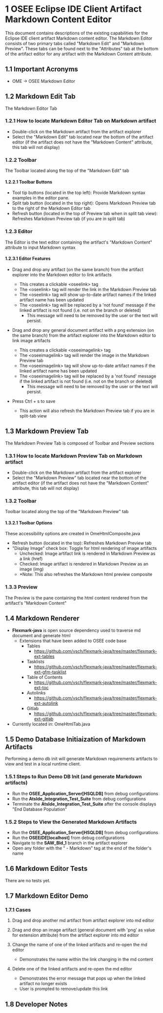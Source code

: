 # 1 OSEE Eclipse IDE Client Artifact Markdown Content Editor

This document contains descriptions of the existing capabilities for the Eclipse IDE client artifact Markdown content editor. The Markdown Editor consists of two primary tabs called "Markdown Edit" and "Markdown Preview". These tabs can be found next to the "Attributes" tab at the bottom of the artifact editor for any artifact with the Markdown Content attribute.

## 1.1 Important Acronyms

- OME -> OSEE Markdown Editor

## 1.2 Markdown Edit Tab

The Markdown Editor Tab

### 1.2.1 How to locate Markdown Editor Tab on Markdown artifact

- Double-click on the Markdown artifact from the artifact explorer
- Select the "Markdown Edit" tab located near the bottom of the artifact editor (if the artifact does not have the "Markdown Content" attribute, this tab will not display)

### 1.2.2 Toolbar

The Toolbar located along the top of the "Markdown Edit" tab

#### 1.2.2.1 Toolbar Buttons

- Tool tip buttons (located in the top left): Provide Markdown syntax examples in the editor pane.
- Split tab button (located in the top right): Opens Markdown Preview tab to the right of the Markdown Editor tab
- Refresh button (located in the top of Preview tab when in split tab view): Refreshes Markdown Preview tab (if you are in split tab)

### 1.2.3 Editor

The Editor is the text editor containing the artifact's "Markdown Content" attribute to input Markdown syntax

#### 1.2.3.1 Editor Features

- Drag and drop any artifact (on the same branch) from the artifact explorer into the Markdown editor to link artifacts

  - This creates a clickable \<oseelink> tag
  - The \<oseelink> tag will render the link in the Markdown Preview tab
  - The \<oseelink> tag will show up-to-date artifact names if the linked artifact name has been updated
  - The \<oseelink> tag will be replaced by a 'not found' message if the linked artifact is not found (i.e. not on the branch or deleted)
    - This message will need to be removed by the user or the text will persist.

- Drag and drop any general document artifact with a png extension (on the same branch) from the artifact explorer into the Markdown editor to link image artifacts

  - This creates a clickable \<oseeimagelink> tag
  - The \<oseeimagelink> tag will render the image in the Markdown Preview tab
  - The \<oseeimagelink> tag will show up-to-date artifact names if the linked artifact name has been updated
  - The \<oseeimagelink> tag will be replaced by a 'not found' message if the linked artifact is not found (i.e. not on the branch or deleted)
    - This message will need to be removed by the user or the text will persist.

- Press Ctrl + s to save
  - This action will also refresh the Markdown Preview tab if you are in split-tab view

## 1.3 Markdown Preview Tab

The Markdown Preview Tab is composed of Toolbar and Preview sections

### 1.3.1 How to locate Markdown Preview Tab on Markdown artifact

- Double-click on the Markdown artifact from the artifact explorer
- Select the "Markdown Preview" tab located near the bottom of the artifact editor (if the artifact does not have the "Markdown Content" attribute, this tab will not display)

### 1.3.2 Toolbar

Toolbar located along the top of the "Markdown Preview" tab

#### 1.3.2.1 Toolbar Options

These accessibility options are created in OmeHtmlComposite.java

- Refresh button (located in the top): Refreshes Markdown Preview tab
- "Display Image" check box: Toggle for html rendering of image artifacts
  - Unchecked: Image artifact link is rendered in Markdown Preview as a link (href)
  - Checked: Image artifact is rendered in Markdown Preview as an image (img)
  - \*Note: This also refreshes the Markdown html preview composite

### 1.3.3 Preview

The Preview is the pane containing the html content rendered from the artifact's "Markdown Content"

## 1.4 Markdown Renderer

- **Flexmark-java** is open source dependency used to traverse md document and generate html
  - Extensions that have been added to OSEE code base
    - Tables
      - https://github.com/vsch/flexmark-java/tree/master/flexmark-ext-tables
    - Tasklists
      - https://github.com/vsch/flexmark-java/tree/master/flexmark-ext-gfm-tasklist
    - Table of Contents
      - https://github.com/vsch/flexmark-java/tree/master/flexmark-ext-toc
    - Autolinks
      - https://github.com/vsch/flexmark-java/tree/master/flexmark-ext-autolink
    - Gitlab
      - https://github.com/vsch/flexmark-java/tree/master/flexmark-ext-gitlab
- Currently located in: OmeHtmlTab.java

## 1.5 Demo Database Initiaization of Markdown Artifacts

Performing a demo db init will generate Markdown requirements artifacts to view and test in a local runtime client.

### 1.5.1 Steps to Run Demo DB Init (and generate Markdown artifacts)

- Run the **OSEE_Application_Server[HSQLDB]** from debug configurations
- Run the **AtsIde_Integration_Test_Suite** from debug configurations
- Terminate the **AtsIde_Integration_Test_Suite** after the console displays "End Database Population"

### 1.5.2 Steps to View the Generated Markdown Artifacts

- Run the **OSEE_Application_Server[HSQLDB]** from debug configurations
- Run the **OSEE*IDE*[localhost]** from debug configurations
- Navigate to the **SAW_Bld_1** branch in the artifact explorer
- Open any folder with the " - Markdown" tag at the end of the folder's name

## 1.6 Markdown Editor Tests

There are no tests yet.

## 1.7 Markdown Editor Demo

### 1.7.1 Cases

1. Drag and drop another md artifact from artifact explorer into md editor

1. Drag and drop an image artifact (general document with 'png' as value for extension attribute) from the artifact explorer into md editor

1. Change the name of one of the linked artifacts and re-open the md editor

   - Demonstrates the name within the link changing in the md content

1. Delete one of the linked artifacts and re-open the md editor

   - Demonstrates the error message that pops up when the linked artifact no longer exists
   - User is prompted to remove/update this link

## 1.8 Developer Notes
